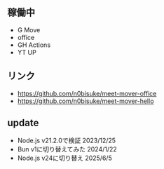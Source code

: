 
## 稼働中

- G Move
- office
- GH Actions
- YT UP

## リンク

- https://github.com/n0bisuke/meet-mover-office
- https://github.com/n0bisuke/meet-mover-hello

## update

- Node.js v21.2.0で検証 2023/12/25
- Bun v1に切り替えてみた 2024/1/22
- Node.js v24に切り替え 2025/6/5